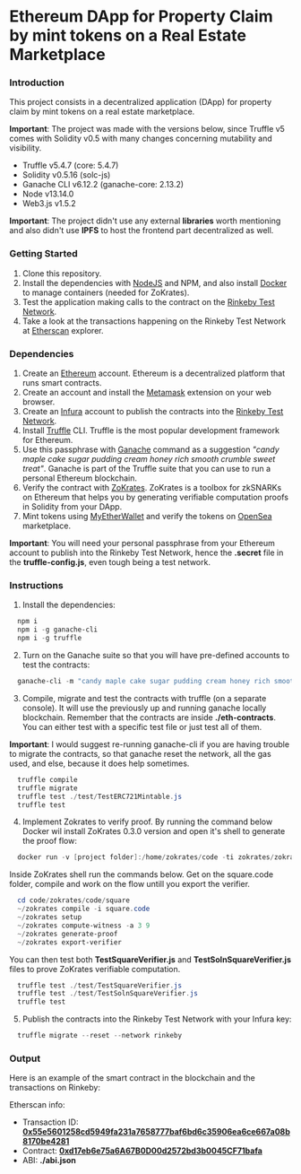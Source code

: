 # Ethereum DApp for Property Claim by mint tokens on a Real Estate Marketplace

### Introduction

This project consists in a decentralized application (DApp) for property claim by mint tokens on a real estate marketplace.

**Important**: The project was made with the versions below, since Truffle v5 comes with Solidity v0.5 with many changes concerning mutability and visibility.

- Truffle v5.4.7 (core: 5.4.7)
- Solidity v0.5.16 (solc-js)
- Ganache CLI v6.12.2 (ganache-core: 2.13.2)
- Node v13.14.0
- Web3.js v1.5.2

**Important**: The project didn't use any external **libraries** worth mentioning and also didn't use **IPFS** to host the frontend part decentralized as well.

### Getting Started

1. Clone this repository.
2. Install the dependencies with [NodeJS](https://nodejs.org/en/) and NPM, and also install [Docker](https://www.docker.com/) to manage containers (needed for ZoKrates).
3. Test the application making calls to the contract on the [Rinkeby Test Network](https://rinkeby.etherscan.io/).
4. Take a look at the transactions happening on the Rinkeby Test Network at [Etherscan](https://rinkeby.etherscan.io/) explorer.

### Dependencies

1. Create an [Ethereum](https://ethereum.org/en/) account. Ethereum is a decentralized platform that runs smart contracts.
2. Create an account and install the [Metamask](https://metamask.io/) extension on your web browser.
3. Create an [Infura](https://infura.io/) account to publish the contracts into the [Rinkeby Test Network](https://rinkeby.etherscan.io/).
4. Install [Truffle](https://www.trufflesuite.com/truffle) CLI. Truffle is the most popular development framework for Ethereum.
5. Use this passphrase with [Ganache](https://www.trufflesuite.com/ganache) command as a suggestion _"candy maple cake sugar pudding cream honey rich smooth crumble sweet treat"_. Ganache is part of the Truffle suite that you can use to run a personal Ethereum blockchain.
6. Verify the contract with [ZoKrates](https://zokrates.github.io/). ZoKrates is a toolbox for zkSNARKs on Ethereum that helps you by generating verifiable computation proofs in Solidity from your DApp.
7. Mint tokens using [MyEtherWallet](https://www.myetherwallet.com/) and verify the tokens on [OpenSea](https://opensea.io/) marketplace.

**Important**: You will need your personal passphrase from your Ethereum account to publish into the Rinkeby Test Network, hence the **.secret** file in the **truffle-config.js**, even tough being a test network.

### Instructions

1. Install the dependencies:

```powershell
  npm i
  npm i -g ganache-cli
  npm i -g truffle
```

2. Turn on the Ganache suite so that you will have pre-defined accounts to test the contracts:

```powershell
  ganache-cli -m "candy maple cake sugar pudding cream honey rich smooth crumble sweet treat"
```

3. Compile, migrate and test the contracts with truffle (on a separate console). It will use the previously up and running ganache locally blockchain. Remember that the contracts are inside **./eth-contracts**. You can either test with a specific test file or just test all of them.

**Important**: I would suggest re-running ganache-cli if you are having trouble to migrate the contracts, so that ganache reset the network, all the gas used, and else, because it does help sometimes.

```powershell
  truffle compile
  truffle migrate
  truffle test ./test/TestERC721Mintable.js
  truffle test
```

4. Implement Zokrates to verify proof. By running the command below Docker wil install ZoKrates 0.3.0 version and open it's shell to generate the proof flow:

```powershell
  docker run -v [project folder]:/home/zokrates/code -ti zokrates/zokrates:0.3.0 /bin/bash
```

Inside ZoKrates shell run the commands below. Get on the square.code folder, compile and work on the flow untill you export the verifier.

```powershell
  cd code/zokrates/code/square
  ~/zokrates compile -i square.code
  ~/zokrates setup
  ~/zokrates compute-witness -a 3 9
  ~/zokrates generate-proof
  ~/zokrates export-verifier
```

You can then test both **TestSquareVerifier.js** and **TestSolnSquareVerifier.js** files to prove ZoKrates verifiable computation.

```powershell
  truffle test ./test/TestSquareVerifier.js
  truffle test ./test/TestSolnSquareVerifier.js
  truffle test
```

5. Publish the contracts into the Rinkeby Test Network with your Infura key:

```powershell
  truffle migrate --reset --network rinkeby
```

### Output

Here is an example of the smart contract in the blockchain and the transactions on Rinkeby:

Etherscan info:

- Transaction ID: [**0x55e5601258cd5949fa231a7658777baf6bd6c35906ea6ce667a08b8170be4281**](https://rinkeby.etherscan.io/tx/0x55e5601258cd5949fa231a7658777baf6bd6c35906ea6ce667a08b8170be4281)
- Contract: [**0xd17eb6e75a6A67B0D00d2572bd3b0045CF71bafa**](https://rinkeby.etherscan.io/address/0xd17eb6e75a6a67b0d00d2572bd3b0045cf71bafa)
- ABI: **./abi.json**
